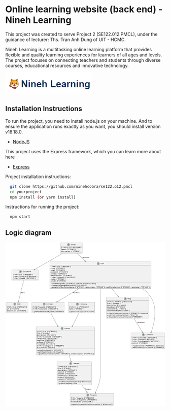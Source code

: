 
# Online learning website (back end) - Nineh Learning

This project was created to serve Project 2 (SE122.012.PMCL), under the guidance of lecturer: Ths. Tran Anh Dung of UIT - HCMC. 

Nineh Learning is a multitasking online learning platform that provides flexible and quality learning experiences for learners of all ages and levels. The project focuses on connecting teachers and students through diverse courses, educational resources and innovative technology.


![Logo](https://raw.githubusercontent.com/ninehcobra/free-host-image/main/learning%20nineh%20logo.png)


## Installation Instructions

To run the project, you need to install node.js on your machine. And to ensure the application runs exactly as you want, you should install version v18.18.0.

 - [NodeJS](https://nodejs.org/en/download)

This project uses the Express framework, which you can learn more about here

 - [Express](https://expressjs.com/)



Project installation instructions:
```bash
  git clone https://github.com/ninehcobra/se122.o12.pmcl
  cd yourproject
  npm install (or yarn install)
```

Instructions for running the project:

```bash
  npm start
```



## Logic diagram 

![ClassDiagram](https://raw.githubusercontent.com/ninehcobra/free-host-image/main/classdiagram.png)

